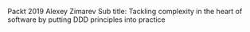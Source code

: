 
Packt 2019
Alexey Zimarev
Sub title: Tackling complexity in the heart of software by putting DDD principles into practice
